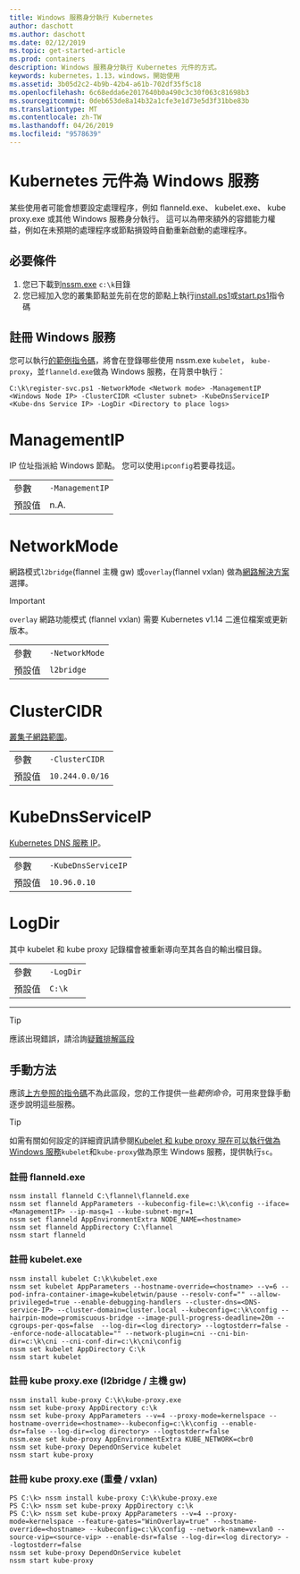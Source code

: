 ```yaml
---
title: Windows 服務身分執行 Kubernetes
author: daschott
ms.author: daschott
ms.date: 02/12/2019
ms.topic: get-started-article
ms.prod: containers
description: Windows 服務身分執行 Kubernetes 元件的方式。
keywords: kubernetes，1.13，windows，開始使用
ms.assetid: 3b05d2c2-4b9b-42b4-a61b-702df35f5c18
ms.openlocfilehash: 6c68edda6e2017640b0a490c3c30f063c81698b3
ms.sourcegitcommit: 0deb653de8a14b32a1cfe3e1d73e5d3f31bbe83b
ms.translationtype: MT
ms.contentlocale: zh-TW
ms.lasthandoff: 04/26/2019
ms.locfileid: "9578639"
---
```

# <a name="kubernetes-components-as-windows-services"></a>Kubernetes 元件為 Windows 服務 

某些使用者可能會想要設定處理程序，例如 flanneld.exe、 kubelet.exe、 kube proxy.exe 或其他 Windows 服務身分執行。 這可以為帶來額外的容錯能力權益，例如在未預期的處理程序或節點損毀時自動重新啟動的處理程序。


## <a name="prerequisites"></a>必要條件
1. 您已下載到[nssm.exe](https://nssm.cc/download) `c:\k`目錄
2. 您已經加入您的叢集節點並先前在您的節點上執行[install.ps1](https://github.com/Microsoft/SDN/tree/master/Kubernetes/flannel/install.ps1)或[start.ps1](https://github.com/Microsoft/SDN/blob/master/Kubernetes/flannel/start.ps1)指令碼

## <a name="registering-windows-services"></a>註冊 Windows 服務
您可以執行[的範例指令碼](https://github.com/Microsoft/SDN/tree/master/Kubernetes/flannel/register-svc.ps1)，將會在登錄哪些使用 nssm.exe `kubelet`， `kube-proxy`，並`flanneld.exe`做為 Windows 服務，在背景中執行：

```
C:\k\register-svc.ps1 -NetworkMode <Network mode> -ManagementIP <Windows Node IP> -ClusterCIDR <Cluster subnet> -KubeDnsServiceIP <Kube-dns Service IP> -LogDir <Directory to place logs>
```

# [<a name="managementip"></a>ManagementIP](#tab/ManagementIP)
IP 位址指派給 Windows 節點。 您可以使用`ipconfig`若要尋找這。

|  |  | 
|---------|---------|
|參數     | `-ManagementIP`        |
|預設值    | n.A.        |


# [<a name="networkmode"></a>NetworkMode](#tab/NetworkMode)
網路模式`l2bridge`(flannel 主機 gw) 或`overlay`(flannel vxlan) 做為[網路解決方案](./network-topologies.md)選擇。

> [!Important] 
> `overlay` 網路功能模式 (flannel vxlan) 需要 Kubernetes v1.14 二進位檔案或更新版本。

|  |  | 
|---------|---------|
|參數     | `-NetworkMode`        |
|預設值    | `l2bridge`        |


# [<a name="clustercidr"></a>ClusterCIDR](#tab/ClusterCIDR)
[叢集子網路範圍](./getting-started-kubernetes-windows.md#cluster-subnet-def)。

|  |  | 
|---------|---------|
|參數     | `-ClusterCIDR`        |
|預設值    | `10.244.0.0/16`        |


# [<a name="kubednsserviceip"></a>KubeDnsServiceIP](#tab/KubeDnsServiceIP)
[Kubernetes DNS 服務 IP](./getting-started-kubernetes-windows.md#kube-dns-def)。

|  |  | 
|---------|---------|
|參數     | `-KubeDnsServiceIP`        |
|預設值    | `10.96.0.10`        |


# [<a name="logdir"></a>LogDir](#tab/LogDir)
其中 kubelet 和 kube proxy 記錄檔會被重新導向至其各自的輸出檔目錄。

|  |  | 
|---------|---------|
|參數     | `-LogDir`        |
|預設值    | `C:\k`        |

---


> [!TIP] 
> 應該出現錯誤，請洽詢[疑難排解區段](./common-problems.md#i-have-problems-running-kubernetes-processes-as-windows-services)

## <a name="manual-approach"></a>手動方法
應該[上方參照的指令碼](#registering-windows-services)不為此區段，您的工作提供一些*範例命令*，可用來登錄手動逐步說明這些服務。

> [!TIP] 
> 如需有關如何設定的詳細資訊請參閱[Kubelet 和 kube proxy 現在可以執行做為 Windows 服務](https://kubernetes.io/docs/getting-started-guides/windows/#kubelet-and-kube-proxy-can-now-run-as-windows-services)`kubelet`和`kube-proxy`做為原生 Windows 服務，提供執行`sc`。

### <a name="register-flanneldexe"></a>註冊 flanneld.exe
```
nssm install flanneld C:\flannel\flanneld.exe
nssm set flanneld AppParameters --kubeconfig-file=c:\k\config --iface=<ManagementIP> --ip-masq=1 --kube-subnet-mgr=1
nssm set flanneld AppEnvironmentExtra NODE_NAME=<hostname>
nssm set flanneld AppDirectory C:\flannel
nssm start flanneld
```

### <a name="register-kubeletexe"></a>註冊 kubelet.exe
```
nssm install kubelet C:\k\kubelet.exe
nssm set kubelet AppParameters --hostname-override=<hostname> --v=6 --pod-infra-container-image=kubeletwin/pause --resolv-conf="" --allow-privileged=true --enable-debugging-handlers --cluster-dns=<DNS-service-IP> --cluster-domain=cluster.local --kubeconfig=c:\k\config --hairpin-mode=promiscuous-bridge --image-pull-progress-deadline=20m --cgroups-per-qos=false  --log-dir=<log directory> --logtostderr=false --enforce-node-allocatable="" --network-plugin=cni --cni-bin-dir=c:\k\cni --cni-conf-dir=c:\k\cni\config
nssm set kubelet AppDirectory C:\k
nssm start kubelet
```

### <a name="register-kube-proxyexe-l2bridge--host-gw"></a>註冊 kube proxy.exe (l2bridge / 主機 gw)
```
nssm install kube-proxy C:\k\kube-proxy.exe
nssm set kube-proxy AppDirectory c:\k
nssm set kube-proxy AppParameters --v=4 --proxy-mode=kernelspace --hostname-override=<hostname>--kubeconfig=c:\k\config --enable-dsr=false --log-dir=<log directory> --logtostderr=false
nssm.exe set kube-proxy AppEnvironmentExtra KUBE_NETWORK=cbr0
nssm set kube-proxy DependOnService kubelet
nssm start kube-proxy
```

### <a name="register-kube-proxyexe-overlay--vxlan"></a>註冊 kube proxy.exe (重疊 / vxlan)
```
PS C:\k> nssm install kube-proxy C:\k\kube-proxy.exe
PS C:\k> nssm set kube-proxy AppDirectory c:\k
PS C:\k> nssm set kube-proxy AppParameters --v=4 --proxy-mode=kernelspace --feature-gates="WinOverlay=true" --hostname-override=<hostname> --kubeconfig=c:\k\config --network-name=vxlan0 --source-vip=<source-vip> --enable-dsr=false --log-dir=<log directory> --logtostderr=false
nssm set kube-proxy DependOnService kubelet
nssm start kube-proxy
```